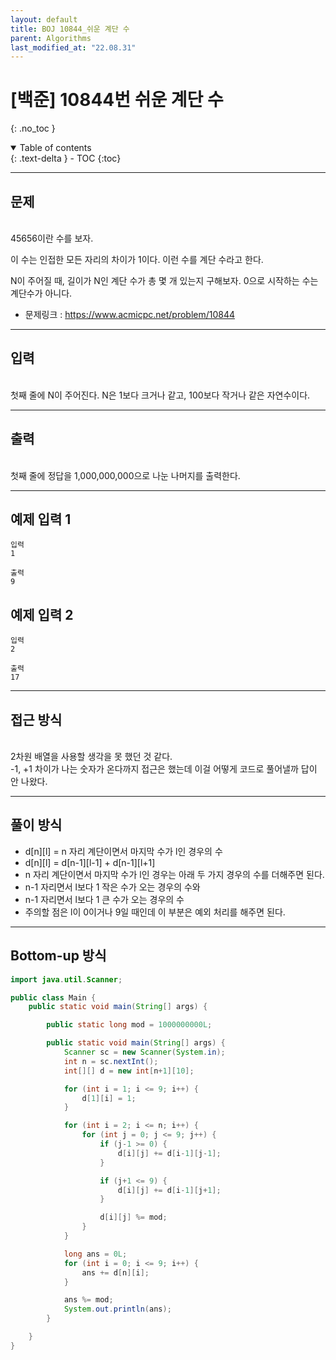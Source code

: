 ```yaml
---
layout: default
title: BOJ 10844_쉬운 계단 수
parent: Algorithms
last_modified_at: "22.08.31"
---
```


# [백준] 10844번 쉬운 계단 수
{: .no_toc }

<details open markdown="block">
  <summary>
    Table of contents
  </summary>
  {: .text-delta }
- TOC
{:toc}
</details>

---
## 문제
<br>
45656이란 수를 보자.

이 수는 인접한 모든 자리의 차이가 1이다. 이런 수를 계단 수라고 한다.

N이 주어질 때, 길이가 N인 계단 수가 총 몇 개 있는지 구해보자. 0으로 시작하는 수는 계단수가 아니다.
- 문제링크 :
<a href="https://www.acmicpc.net/problem/10844">https://www.acmicpc.net/problem/10844
</a>

---
## 입력
<br>
첫째 줄에 N이 주어진다. N은 1보다 크거나 같고, 100보다 작거나 같은 자연수이다.

---
## 출력
<br>
첫째 줄에 정답을 1,000,000,000으로 나눈 나머지를 출력한다.

---
## 예제 입력 1

```
입력
1

출력
9
```
## 예제 입력 2
```
입력
2

출력
17
```

---
## 접근 방식
<br>
2차원 배열을 사용할 생각을 못 했던 것 같다.<br>
-1, +1 차이가 나는 숫자가 온다까지 접근은 했는데 이걸 어떻게 코드로 풀어낼까 답이 안 나왔다.

---

## 풀이 방식
- d[n][l] = n 자리 계단이면서 마지막 수가 l인 경우의 수
- d[n][l] = d[n-1][l-1] + d[n-1][l+1]
- n 자리 계단이면서 마지막 수가 l인 경우는 아래 두 가지 경우의 수를 더해주면 된다.
- n-1 자리면서 l보다 1 작은 수가 오는 경우의 수와
- n-1 자리면서 l보다 1 큰 수가 오는 경우의 수
- 주의할 점은 l이 0이거나 9일 때인데 이 부분은 예외 처리를 해주면 된다.

---

## Bottom-up 방식
```java
import java.util.Scanner;

public class Main {
    public static void main(String[] args) {

        public static long mod = 1000000000L;

        public static void main(String[] args) {
            Scanner sc = new Scanner(System.in);
            int n = sc.nextInt();
            int[][] d = new int[n+1][10];

            for (int i = 1; i <= 9; i++) {
                d[1][i] = 1;
            }

            for (int i = 2; i <= n; i++) {
                for (int j = 0; j <= 9; j++) {
                    if (j-1 >= 0) {
                        d[i][j] += d[i-1][j-1];
                    }

                    if (j+1 <= 9) {
                        d[i][j] += d[i-1][j+1];
                    }

                    d[i][j] %= mod;
                }
            }

            long ans = 0L;
            for (int i = 0; i <= 9; i++) {
                ans += d[n][i];
            }

            ans %= mod;
            System.out.println(ans);
        }

    }
}

```